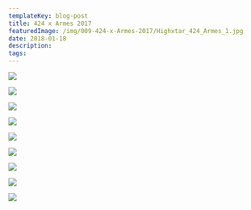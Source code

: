 ```yaml
---
templateKey: blog-post
title: 424 x Armes 2017
featuredImage: /img/009-424-x-Armes-2017/Highxtar_424_Armes_1.jpg
date: 2018-01-18
description: 
tags:
---
```

![](/img/009-424-x-Armes-2017/Highxtar_424_Armes_1.jpg)

![](/img/009-424-x-Armes-2017/Highxtar_424_Armes_2.jpg)

![](/img/009-424-x-Armes-2017/Highxtar_424_Armes_3.jpg)

![](/img/009-424-x-Armes-2017/Highxtar_424_Armes_08.jpg)

![](/img/009-424-x-Armes-2017/Highxtar_424_Armes_09.jpg)

![](/img/009-424-x-Armes-2017/Highxtar_424_Armes_10.jpg)

![](/img/009-424-x-Armes-2017/Highxtar_424_Armes_11.jpg)

![](/img/009-424-x-Armes-2017/tumblr_p2tmprPEci1sm2xj2o1_1280.jpg)

![](/img/009-424-x-Armes-2017/tumblr_p2tmrkiI0q1sm2xj2o1_1280.jpg)

